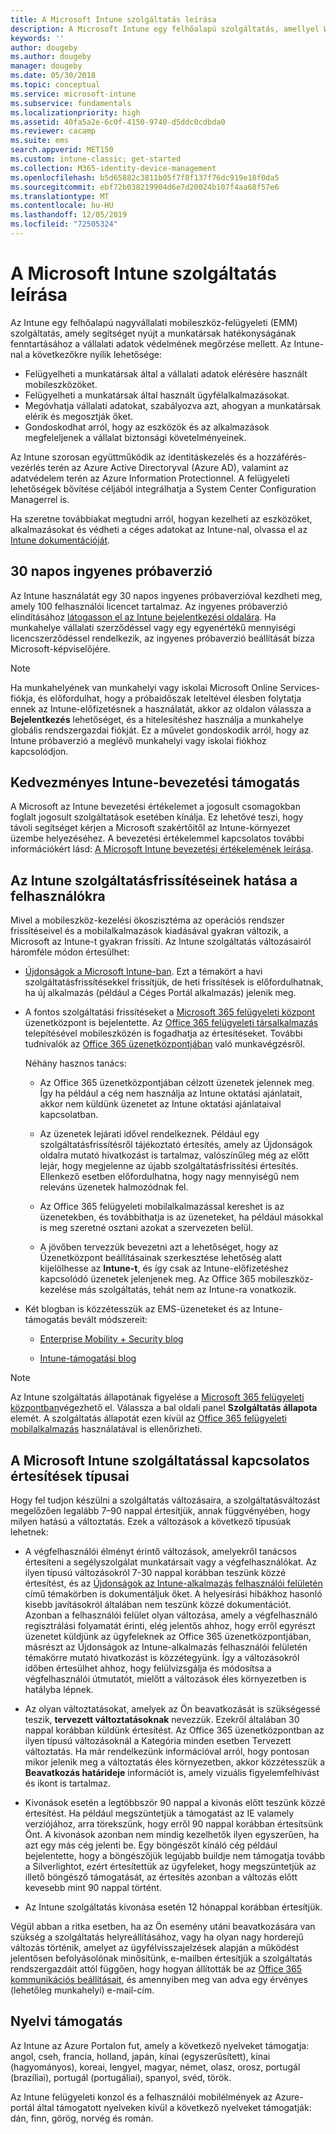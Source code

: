 ```yaml
---
title: A Microsoft Intune szolgáltatás leírása
description: A Microsoft Intune egy felhőalapú szolgáltatás, amellyel Windows, iOS, Mac OS X, Android és Windows Mobile rendszerű eszközök felügyelhetők.
keywords: ''
author: dougeby
ms.author: dougeby
manager: dougeby
ms.date: 05/30/2018
ms.topic: conceptual
ms.service: microsoft-intune
ms.subservice: fundamentals
ms.localizationpriority: high
ms.assetid: 40fa5a2e-6c0f-4150-9740-d5ddc0cdbda0
ms.reviewer: cacamp
ms.suite: ems
search.appverid: MET150
ms.custom: intune-classic; get-started
ms.collection: M365-identity-device-management
ms.openlocfilehash: b5d65882c3811b05f7f8f137f76dc919e18f0da5
ms.sourcegitcommit: ebf72b038219904d6e7d20024b107f4aa68f57e6
ms.translationtype: MT
ms.contentlocale: hu-HU
ms.lasthandoff: 12/05/2019
ms.locfileid: "72505324"
---
```

# <a name="microsoft-intune-service-description"></a>A Microsoft Intune szolgáltatás leírása

Az Intune egy felhőalapú nagyvállalati mobileszköz-felügyeleti (EMM) szolgáltatás, amely segítséget nyújt a munkatársak hatékonyságának fenntartásához a vállalati adatok védelmének megőrzése mellett. Az Intune-nal a következőkre nyílik lehetősége:
* Felügyelheti a munkatársak által a vállalati adatok elérésére használt mobileszközöket.
* Felügyelheti a munkatársak által használt ügyfélalkalmazásokat.
* Megóvhatja vállalati adatokat, szabályozva azt, ahogyan a munkatársak elérik és megosztják őket.
* Gondoskodhat arról, hogy az eszközök és az alkalmazások megfeleljenek a vállalat biztonsági követelményeinek.

Az Intune szorosan együttműködik az identitáskezelés és a hozzáférés-vezérlés terén az Azure Active Directoryval (Azure AD), valamint az adatvédelem terén az Azure Information Protectionnel. A felügyeleti lehetőségek bővítése céljából integrálhatja a System Center Configuration Managerrel is.

Ha szeretne továbbiakat megtudni arról, hogyan kezelheti az eszközöket, alkalmazásokat és védheti a céges adatokat az Intune-nal, olvassa el az [Intune dokumentációját](../index.yml).

## <a name="30-day-free-trial"></a>30 napos ingyenes próbaverzió
Az Intune használatát egy 30 napos ingyenes próbaverzióval kezdheti meg, amely 100 felhasználói licencet tartalmaz. Az ingyenes próbaverzió elindításához [látogasson el az Intune bejelentkezési oldalára](https://admin.microsoft.com/Signup/Signup.aspx?OfferId=40BE278A-DFD1-470a-9EF7-9F2596EA7FF9&dl=INTUNE_A&ali=1#0%20). Ha munkahelye vállalati szerződéssel vagy egy egyenértékű mennyiségi licencszerződéssel rendelkezik, az ingyenes próbaverzió beállítását bízza Microsoft-képviselőjére.

> [!NOTE]
> Ha munkahelyének van munkahelyi vagy iskolai Microsoft Online Services-fiókja, és előfordulhat, hogy a próbaidőszak leteltével élesben folytatja ennek az Intune-előfizetésnek a használatát, akkor az oldalon válassza a **Bejelentkezés** lehetőséget, és a hitelesítéshez használja a munkahelye globális rendszergazdai fiókját. Ez a művelet gondoskodik arról, hogy az Intune próbaverzió a meglévő munkahelyi vagy iskolai fiókhoz kapcsolódjon.

<!--- For a list of settings that you can set up on mobile devices, see:

- [Enrolled device management capabilities of Microsoft Intune](introduction-intune.md)

- [Hybrid mobile device management (MDM) with System Center Configuration Manager and Microsoft Intune](/sccm/mdm/understand/hybrid-mobile-device-management)

For more about System Center Configuration Manager, see [Documentation  for System Center Configuration Manager](/sccm/index).--->
## <a name="intune-onboarding-benefit"></a>Kedvezményes Intune-bevezetési támogatás
A Microsoft az Intune bevezetési értékelemet a jogosult csomagokban foglalt jogosult szolgáltatások esetében kínálja. Ez lehetővé teszi, hogy távoli segítséget kérjen a Microsoft szakértőitől az Intune-környezet üzembe helyezéséhez. A bevezetési értékelemmel kapcsolatos további információkért lásd: [A Microsoft Intune bevezetési értékelemének leírása](http://go.microsoft.com/fwlink/?LinkId=619281).


## <a name="learn-how-intune-service-updates-affect-you"></a>Az Intune szolgáltatásfrissítéseinek hatása a felhasználókra

Mivel a mobileszköz-kezelési ökoszisztéma az operációs rendszer frissítéseivel és a mobilalkalmazások kiadásával gyakran változik, a Microsoft az Intune-t gyakran frissíti. Az Intune szolgáltatás változásairól háromféle módon értesülhet:

- [Újdonságok a Microsoft Intune-ban](whats-new.md). Ezt a témakört a havi szolgáltatásfrissítésekkel frissítjük, de heti frissítések is előfordulhatnak, ha új alkalmazás (például a Céges Portál alkalmazás) jelenik meg.

- A fontos szolgáltatási frissítéseket a [Microsoft 365 felügyeleti központ](https://admin.microsoft.com/) üzenetközpont is bejelentette. Az [Office 365 felügyeleti társalkalmazás](https://support.office.com/article/Office-365-Admin-Mobile-App-e16f6421-2a1a-4142-bf9d-9846600a060a) telepítésével mobileszközén is fogadhatja az értesítéseket. További tudnivalók az [Office 365 üzenetközpontjában](https://support.office.com/client/results?Shownav=true&ns=O365ENTADMIN&version=15&ver=15&HelpID=O365E_MCManageUpdates) való munkavégzésről.

  Néhány hasznos tanács:

  - Az Office 365 üzenetközpontjában célzott üzenetek jelennek meg. Így ha például a cég nem használja az Intune oktatási ajánlatait, akkor nem küldünk üzenetet az Intune oktatási ajánlataival kapcsolatban.

  - Az üzenetek lejárati idővel rendelkeznek. Például egy szolgáltatásfrissítésről tájékoztató értesítés, amely az Újdonságok oldalra mutató hivatkozást is tartalmaz, valószínűleg még az előtt lejár, hogy megjelenne az újabb szolgáltatásfrissítési értesítés. Ellenkező esetben előfordulhatna, hogy nagy mennyiségű nem releváns üzenetek halmozódnak fel.

  - Az Office 365 felügyeleti mobilalkalmazással kereshet is az üzenetekben, és továbbíthatja is az üzeneteket, ha például másokkal is meg szeretné osztani azokat a szervezeten belül.

  - A jövőben tervezzük bevezetni azt a lehetőséget, hogy az Üzenetközpont beállításainak szerkesztése lehetőség alatt kijelölhesse az **Intune-t**, és így csak az Intune-előfizetéshez kapcsolódó üzenetek jelenjenek meg. Az Office 365 mobileszköz-kezelése más szolgáltatás, tehát nem az Intune-ra vonatkozik.

- Két blogban is közzétesszük az EMS-üzeneteket és az Intune-támogatás bevált módszereit:

  - [Enterprise Mobility + Security blog](https://blogs.technet.microsoft.com/enterprisemobility/)

  - [Intune-támogatási blog](https://blogs.technet.microsoft.com/intunesupport/)

> [!Note]
> Az Intune szolgáltatás állapotának figyelése a [Microsoft 365 felügyeleti központban](https://admin.microsoft.com)végezhető el. Válassza a bal oldali panel **Szolgáltatás állapota** elemét. A szolgáltatás állapotát ezen kívül az [Office 365 felügyeleti mobilalkalmazás](https://support.office.com/article/Office-365-Admin-Mobile-App-e16f6421-2a1a-4142-bf9d-9846600a060a) használatával is ellenőrizheti.

## <a name="types-of-notices-microsoft-provides-about-the-intune-service"></a>A Microsoft Intune szolgáltatással kapcsolatos értesítések típusai

Hogy fel tudjon készülni a szolgáltatás változásaira, a szolgáltatásváltozást megelőzően legalább 7–90 nappal értesítjük, annak függvényében, hogy milyen hatású a változtatás. Ezek a változások a következő típusúak lehetnek:

- A végfelhasználói élményt érintő változások, amelyekről tanácsos értesíteni a segélyszolgálat munkatársait vagy a végfelhasználókat. Az ilyen típusú változásokról 7-30 nappal korábban teszünk közzé értesítést, és az [Újdonságok az Intune-alkalmazás felhasználói felületén](whats-new-app-ui.md) című témakörben is dokumentáljuk őket. A helyesírási hibákhoz hasonló kisebb javításokról általában nem teszünk közzé dokumentációt. Azonban a felhasználói felület olyan változása, amely a végfelhasználó regisztrálási folyamatát érinti, elég jelentős ahhoz, hogy erről egyrészt üzenetet küldjünk az ügyfeleknek az Office 365 üzenetközpontjában, másrészt az Újdonságok az Intune-alkalmazás felhasználói felületén témakörre mutató hivatkozást is közzétegyünk. Így a változásokról időben értesülhet ahhoz, hogy felülvizsgálja és módosítsa a végfelhasználói útmutatót, mielőtt a változások éles környezetben is hatályba lépnek.

- Az olyan változtatásokat, amelyek az Ön beavatkozását is szükségessé teszik, **tervezett változtatásoknak** nevezzük. Ezekről általában 30 nappal korábban küldünk értesítést. Az Office 365 üzenetközpontban az ilyen típusú változásoknál a Kategória minden esetben Tervezett változtatás. Ha már rendelkezünk információval arról, hogy pontosan mikor jelenik meg a változtatás éles környezetben, akkor közzétesszük a **Beavatkozás határideje** információt is, amely vizuális figyelemfelhívást és ikont is tartalmaz.

- Kivonások esetén a legtöbbször 90 nappal a kivonás előtt teszünk közzé értesítést. Ha például megszüntetjük a támogatást az IE valamely verziójához, arra törekszünk, hogy erről 90 nappal korábban értesítsünk Önt. A kivonások azonban nem mindig kezelhetők ilyen egyszerűen, ha azt egy más cég jelenti be. Egy böngészőt kínáló cég például bejelentette, hogy a böngészőjük legújabb buildje nem támogatja tovább a Silverlightot, ezért értesítettük az ügyfeleket, hogy megszüntetjük az illető böngésző támogatását, az értesítés azonban a változás előtt kevesebb mint 90 nappal történt.

- Az Intune szolgáltatás kivonása esetén 12 hónappal korábban értesítjük.

Végül abban a ritka esetben, ha az Ön esemény utáni beavatkozására van szükség a szolgáltatás helyreállításához, vagy ha olyan nagy horderejű változás történik, amelyet az ügyfélvisszajelzések alapján a működést jelentősen befolyásolónak minősítünk, e-mailben értesítjük a szolgáltatás rendszergazdáit attól függően, hogy hogyan állították be az [Office 365 kommunikációs beállításait](https://support.office.com/article/Change-your-contact-preferences-for-communications-from-Microsoft-6f70de1b-a64d-4498-bfbd-be8c83a9c0fc), és amennyiben meg van adva egy érvényes (lehetőleg munkahelyi) e-mail-cím.  


<!--- ## Choose the management solution that’s right for you
You can set up Intune in several ways to manage and help protect your company's mobile devices and computers (referred to as **devices** in this article).

- **Intune stand-alone configuration.** Use the web-based admin console in Intune to manage devices in your organization. Intune can be used without any on-premises IT infrastructure. If you use Intune with Active Directory Domain Services, you can use domain user accounts that you manage with Domain Services with Intune.

- **Intune with System Center Configuration Manager.** Use the Configuration Manager management console to manage computers and mobile devices in your enterprise. This configuration can help you to manage all your organization’s devices through a single console, the Configuration Manager Admin Console. Configuration Manager supports large numbers of mobile devices, servers, and computers. For more about Configuration Manager, see [Hybrid mobile device management (MDM) with System Center Configuration Manager and Microsoft Intune](/sccm/mdm/understand/hybrid-mobile-device-management). For more help deciding which approach is right for you, see [Choose between Microsoft Intune standalone and hybrid mobile device management with Configuration Manager](/sccm/mdm/understand/choose-between-standalone-intune-and-hybrid-mobile-device-management).--->

## <a name="language-support"></a>Nyelvi támogatás
Az Intune az Azure Portalon fut, amely a következő nyelveket támogatja: angol, cseh, francia, holland, japán, kínai (egyszerűsített), kínai (hagyományos), koreai, lengyel, magyar, német, olasz, orosz, portugál (brazíliai), portugál (portugáliai), spanyol, svéd, török.

Az Intune felügyeleti konzol és a felhasználói mobilélmények az Azure-portál által támogatott nyelveken kívül a következő nyelveket támogatják: dán, finn, görög, norvég és román.

<!--- ## Learn more about Intune
Use these resources to learn more about Intune:

- The [Microsoft Intune Trust Center](https://www.microsoft.com/server-cloud/products/intune-trust-center/) provides information about the security, privacy, and compliance practices of Intune, and it describes some of Intune's certifications.

- [Enrolled device management capabilities of Microsoft Intune](introduction-intune.md)--->
